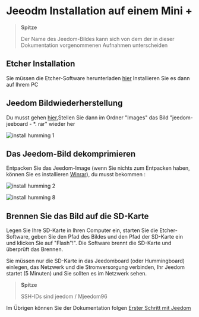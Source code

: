 # Jeeodm Installation auf einem Mini +

> **Spitze**
>
> Der Name des Jeedom-Bildes kann sich von dem der in dieser Dokumentation vorgenommenen Aufnahmen unterscheiden

## Etcher Installation

Sie müssen die Etcher-Software herunterladen [hier](https://etcher.io/) Installieren Sie es dann auf Ihrem PC

## Jeedom Bildwiederherstellung

Du musst gehen [hier](https://images.jeedom.com/jeeboard/),Stellen Sie dann im Ordner "Images" das Bild "jeedom-jeeboard - \*. rar" wieder her

![install humming 1](images/install_humming_1.PNG)

## Das Jeedom-Bild dekomprimieren

Entpacken Sie das Jeedom-Image (wenn Sie nichts zum Entpacken haben, können Sie es installieren [Winrar](http://www.clubic.com/telecharger-fiche9632-winrar.html)), du musst bekommen :

![install humming 2](images/install_humming_2.PNG)

![install humming 8](images/install_humming_8.PNG)

## Brennen Sie das Bild auf die SD-Karte

Legen Sie Ihre SD-Karte in Ihren Computer ein, starten Sie die Etcher-Software, geben Sie den Pfad des Bildes und den Pfad der SD-Karte ein und klicken Sie auf "Flash"!". Die Software brennt die SD-Karte und überprüft das Brennen.

Sie müssen nur die SD-Karte in das Jeedomboard (oder Hummingboard) einlegen, das Netzwerk und die Stromversorgung verbinden, Ihr Jeedom startet (5 Minuten) und Sie sollten es im Netzwerk sehen.

> **Spitze**
>
> SSH-IDs sind jeedom / Mjeedom96

Im Übrigen können Sie der Dokumentation folgen [Erster Schritt mit Jeedom](https://doc.jeedom.com/de_DE/premiers-pas/index.html)
